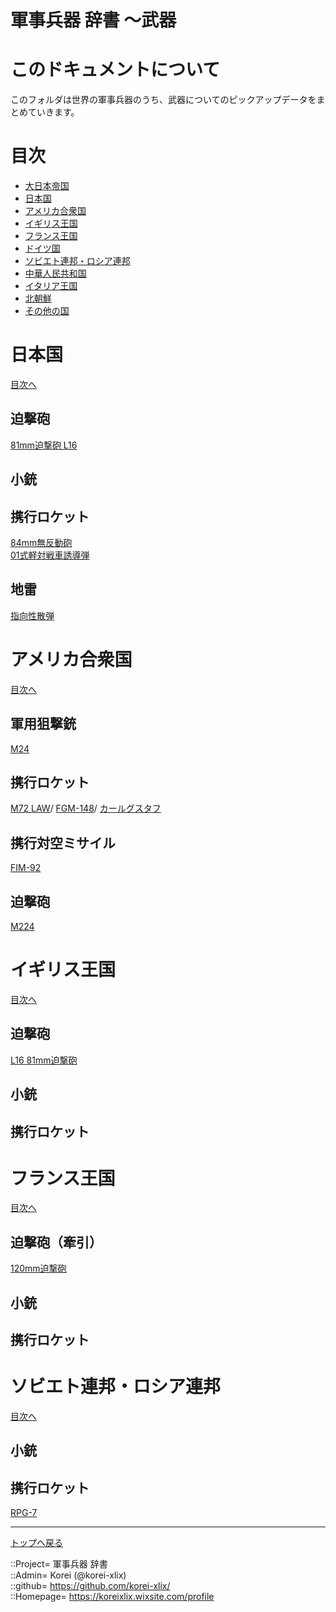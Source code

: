 # 軍事兵器 辞書 ～武器

# このドキュメントについて
このフォルダは世界の軍事兵器のうち、武器についてのピックアップデータをまとめていきます。  



# 目次 <a name="aMokuji"></a>
* [大日本帝国](#aEmp-Japan)
* [日本国](#aJapan)
* [アメリカ合衆国](#aAmerica)
* [イギリス王国](#aEngland)
* [フランス王国](#aFrance)
* [ドイツ国](#aGermany)
* [ソビエト連邦・ロシア連邦](#aRussia)
* [中華人民共和国](#aChina)
* [イタリア王国](#aItaly)
* [北朝鮮](#aNortthKorea)
* [その他の国](#aOthers)




# 日本国 <a name="aJapan"></a>
[目次へ](#aMokuji)

## 迫撃砲
[81mm迫撃砲 L16](/wepon/england/l16.md)  

## 小銃


## 携行ロケット
[84mm無反動砲](/wepon/others/carlgustaf.md)  
[01式軽対戦車誘導弾](/wepon/japan/atm5.md)  


## 地雷
[指向性散弾](/wepon/others/fordonsmina13.md)  




# アメリカ合衆国 <a name="aAmerica"></a>
[目次へ](#aMokuji)

## 軍用狙撃銃
[M24](/wepon/america/m24.md)  

## 携行ロケット
[M72 LAW](/wepon/america/m72.md)/
[FGM-148](/wepon/america/fgm148.md)/
[カールグスタフ](/wepon/others/carlgustaf.md)  

## 携行対空ミサイル
[FIM-92](/wepon/america/fim92.md)  

## 迫撃砲
[M224](/wepon/america/m224.md)  





# イギリス王国 <a name="aEngland"></a>
[目次へ](#aMokuji)

## 迫撃砲
[L16 81mm迫撃砲](/wepon/england/l16.md)  


## 小銃


## 携行ロケット





# フランス王国 <a name="aFrance"></a>
[目次へ](#aMokuji)

## 迫撃砲（牽引）
[120mm迫撃砲](/wepon/france/120rt.md)  


## 小銃


## 携行ロケット






# ソビエト連邦・ロシア連邦 <a name="aRussia"></a>
[目次へ](#aMokuji)

## 小銃


## 携行ロケット
[RPG-7](/wepon/russia/rpg7.md)  








***
[トップへ戻る](/readme.md)  
  
::Project= 軍事兵器 辞書  
::Admin= Korei (@korei-xlix)  
::github= https://github.com/korei-xlix/  
::Homepage= https://koreixlix.wixsite.com/profile  
